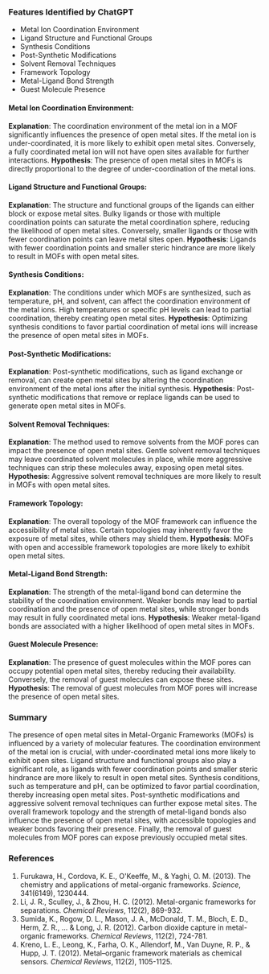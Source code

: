 ### Features Identified by ChatGPT
- Metal Ion Coordination Environment
- Ligand Structure and Functional Groups
- Synthesis Conditions
- Post-Synthetic Modifications
- Solvent Removal Techniques
- Framework Topology
- Metal-Ligand Bond Strength
- Guest Molecule Presence

#### Metal Ion Coordination Environment:
**Explanation**: The coordination environment of the metal ion in a MOF significantly influences the presence of open metal sites. If the metal ion is under-coordinated, it is more likely to exhibit open metal sites. Conversely, a fully coordinated metal ion will not have open sites available for further interactions.
**Hypothesis**: The presence of open metal sites in MOFs is directly proportional to the degree of under-coordination of the metal ions.

#### Ligand Structure and Functional Groups:
**Explanation**: The structure and functional groups of the ligands can either block or expose metal sites. Bulky ligands or those with multiple coordination points can saturate the metal coordination sphere, reducing the likelihood of open metal sites. Conversely, smaller ligands or those with fewer coordination points can leave metal sites open.
**Hypothesis**: Ligands with fewer coordination points and smaller steric hindrance are more likely to result in MOFs with open metal sites.

#### Synthesis Conditions:
**Explanation**: The conditions under which MOFs are synthesized, such as temperature, pH, and solvent, can affect the coordination environment of the metal ions. High temperatures or specific pH levels can lead to partial coordination, thereby creating open metal sites.
**Hypothesis**: Optimizing synthesis conditions to favor partial coordination of metal ions will increase the presence of open metal sites in MOFs.

#### Post-Synthetic Modifications:
**Explanation**: Post-synthetic modifications, such as ligand exchange or removal, can create open metal sites by altering the coordination environment of the metal ions after the initial synthesis.
**Hypothesis**: Post-synthetic modifications that remove or replace ligands can be used to generate open metal sites in MOFs.

#### Solvent Removal Techniques:
**Explanation**: The method used to remove solvents from the MOF pores can impact the presence of open metal sites. Gentle solvent removal techniques may leave coordinated solvent molecules in place, while more aggressive techniques can strip these molecules away, exposing open metal sites.
**Hypothesis**: Aggressive solvent removal techniques are more likely to result in MOFs with open metal sites.

#### Framework Topology:
**Explanation**: The overall topology of the MOF framework can influence the accessibility of metal sites. Certain topologies may inherently favor the exposure of metal sites, while others may shield them.
**Hypothesis**: MOFs with open and accessible framework topologies are more likely to exhibit open metal sites.

#### Metal-Ligand Bond Strength:
**Explanation**: The strength of the metal-ligand bond can determine the stability of the coordination environment. Weaker bonds may lead to partial coordination and the presence of open metal sites, while stronger bonds may result in fully coordinated metal ions.
**Hypothesis**: Weaker metal-ligand bonds are associated with a higher likelihood of open metal sites in MOFs.

#### Guest Molecule Presence:
**Explanation**: The presence of guest molecules within the MOF pores can occupy potential open metal sites, thereby reducing their availability. Conversely, the removal of guest molecules can expose these sites.
**Hypothesis**: The removal of guest molecules from MOF pores will increase the presence of open metal sites.

### Summary
The presence of open metal sites in Metal-Organic Frameworks (MOFs) is influenced by a variety of molecular features. The coordination environment of the metal ion is crucial, with under-coordinated metal ions more likely to exhibit open sites. Ligand structure and functional groups also play a significant role, as ligands with fewer coordination points and smaller steric hindrance are more likely to result in open metal sites. Synthesis conditions, such as temperature and pH, can be optimized to favor partial coordination, thereby increasing open metal sites. Post-synthetic modifications and aggressive solvent removal techniques can further expose metal sites. The overall framework topology and the strength of metal-ligand bonds also influence the presence of open metal sites, with accessible topologies and weaker bonds favoring their presence. Finally, the removal of guest molecules from MOF pores can expose previously occupied metal sites. 

### References
1. Furukawa, H., Cordova, K. E., O'Keeffe, M., & Yaghi, O. M. (2013). The chemistry and applications of metal-organic frameworks. *Science*, 341(6149), 1230444.
2. Li, J. R., Sculley, J., & Zhou, H. C. (2012). Metal-organic frameworks for separations. *Chemical Reviews*, 112(2), 869-932.
3. Sumida, K., Rogow, D. L., Mason, J. A., McDonald, T. M., Bloch, E. D., Herm, Z. R., ... & Long, J. R. (2012). Carbon dioxide capture in metal-organic frameworks. *Chemical Reviews*, 112(2), 724-781.
4. Kreno, L. E., Leong, K., Farha, O. K., Allendorf, M., Van Duyne, R. P., & Hupp, J. T. (2012). Metal–organic framework materials as chemical sensors. *Chemical Reviews*, 112(2), 1105-1125.